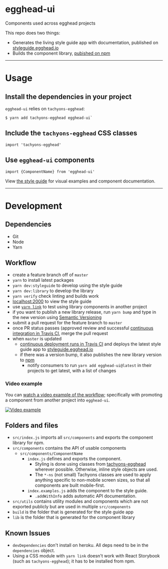 # egghead-ui

Components used across egghead projects

This repo does two things:
- Generates the living style guide app with documentation, published on [styleguide.egghead.io](https://styleguide.egghead.io)
- Builds the component library, [pubished on npm](https://www.npmjs.com/package/egghead-ui)

---

# Usage

## Install the dependencies in your project

`egghead-ui` relies on `tachyons-egghead`:

```
$ yarn add tachyons-egghead egghead-ui`
```

## Include the `tachyons-egghead` CSS classes

```
import 'tachyons-egghead'
```

## Use `egghead-ui` components

```
import {ComponentName} from 'egghead-ui'
```

View [the style guide](https://styleguide.egghead.io) for visual examples and component documentation.

---

# Development

## Dependencies

- Git
- Node
- Yarn

## Workflow

- create a feature branch off of `master`
- `yarn` to install latest packages
- `yarn dev:styleguide` to develop using the style guide
- `yarn dev:library` to develop the library
- `yarn verify` check linting and builds work
- [localhost:2000](http://localhost:2000) to view the style guide
- use [`yarn link`](https://yarnpkg.com/lang/en/docs/cli/link/) to test using library components in another project
- if you want to publish a new library release, run `yarn bump` and type in the new version using [Semantic Versioning](http://semver.org/)
- submit a pull request for the feature branch to `master`
- once PR status passes (approved review and successful [continuous integration in Travis CI](https://travis-ci.org/eggheadio/egghead-ui), merge the pull request
- when `master` is updated
  - [continuous deployment runs in Travis CI](https://travis-ci.org/eggheadio/egghead-ui) and deploys the latest style guide app to [styleguide.egghead.io](https://styleguide.egghead.io) 
  - if there was a version bump, it also publishes the new library version to [npm](https://www.npmjs.com/package/egghead-ui)
    - notify consumers to run `yarn add egghead-ui@latest` in their projects to get latest, with a list of changes

### Video example

You can [watch a video example of the workflow](https://youtu.be/y8604EFI8P4); specifically with promoting a component from another project into `egghead-ui`.

[![Video example](http://img.youtube.com/vi/y8604EFI8P4/0.jpg)](https://youtu.be/y8604EFI8P4)

## Folders and files

- `src/index.js` imports all `src/components` and exports the component library for npm.
- `src/components` contains the API of usable components
  - `src/components/ComponentName`
    - `index.js` defines and exports the component.
      - Styling is done using classes from [tachyons-egghead](https://github.com/eggheadio/tachyons-egghead) wherever possible. Otherwise, inline style objects are used.
      - The `*-ns` (not small) Tachyons classes are used to apply anything specific to non-mobile screen sizes, so that all components are built mobile-first.
    - `index.examples.js` adds the component to the style guide.
      - `.addWithInfo` adds automatic API documentation.
- `src/utils` contains utility modules and components which are not exported publicly but are used in multiple `src/components`
- `build` is the folder that is generated for the style guide app
- `lib` is the folder that is generated for the component library

## Known Issues

- `devDependencies` don't install on heroku. All deps need to be in the `dependencies` object.
- Using a CSS module with `yarn link` doesn't work with React Storybook (such as `tachyons-egghead`); it has to be installed from npm.
